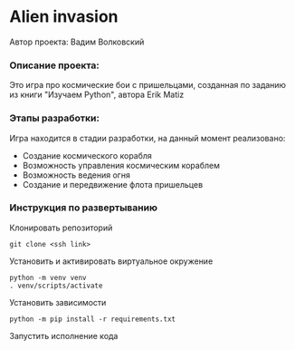# Alien invasion
Автор проекта: Вадим Волковский

### Описание проекта:
Это игра про космические бои с пришельцами, созданная по заданию из книги "Изучаем Python", автора Erik Matiz 

### Этапы разработки:
Игра находится в стадии разработки, на данный момент реализовано:
- Создание космического корабля
- Возможность управления космическим кораблем
- Возможность ведения огня
- Создание и передвижение флота пришельцев

### Инструкция по развертыванию

Клонировать репозиторий

```
git clone <ssh link>
```

Установить и активировать виртуальное окружение
```
python -m venv venv
. venv/scripts/activate
```

Установить зависимости
```
python -m pip install -r requirements.txt 
```

Запустить исполнение кода
